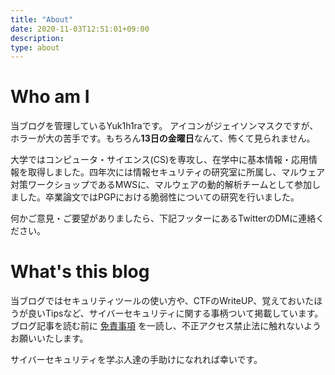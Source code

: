 ```yaml
---
title: "About"
date: 2020-11-03T12:51:01+09:00
description: 
type: about
---
```


# Who am I

当ブログを管理しているYuk1h1raです。
アイコンがジェイソンマスクですが、ホラーが大の苦手です。もちろん**13日の金曜日**なんて、怖くて見られません。

大学ではコンピュータ・サイエンス(CS)を専攻し、在学中に基本情報・応用情報を取得しました。四年次には情報セキュリティの研究室に所属し、マルウェア対策ワークショップであるMWSに、マルウェアの動的解析チームとして参加しました。卒業論文ではPGPにおける脆弱性についての研究を行いました。

何かご意見・ご要望がありましたら、下記フッターにあるTwitterのDMに連絡ください。

# What's this blog

当ブログではセキュリティツールの使い方や、CTFのWriteUP、覚えておいたほうが良いTipsなど、サイバーセキュリティに関する事柄ついて掲載しています。ブログ記事を読む前に [免責事項](/disclaimer) を一読し、不正アクセス禁止法に触れないようお願いいたします。

サイバーセキュリティを学ぶ人達の手助けになれれば幸いです。
